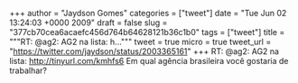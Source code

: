 
+++
author = "Jaydson Gomes"
categories = ["tweet"]
date = "Tue Jun 02 13:24:03 +0000 2009"
draft = false
slug = "377cb70cea6acaefc456d764b64628121b36c1b0"
tags = ["tweet"]
title = """RT: @ag2: AG2 na lista: h..."""
tweet = true
micro = true
tweet_url = "https://twitter.com/jaydson/status/2003365161"
+++
RT: @ag2: AG2 na lista: http://tinyurl.com/kmhfs6 Em qual agência brasileira você gostaria de trabalhar?
